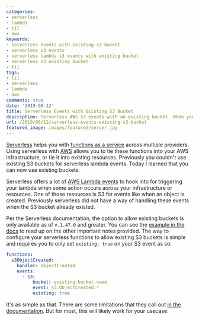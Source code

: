 ```yaml
---
categories:
- serverless
- lambda
- til
- aws
keywords:
- serverless events with existing s3 bucket
- serverless s3 events
- serverless lambda s3 events with existing bucket
- serverless s3 existing bucket
- til
tags:
- til
- serverless
- lambda
- aws
comments: true
date: '2019-08-12'
title: Serverless Events with Existing S3 Bucket
description: Serverless AWS S3 events with an existing bucket. When you have a bucket already and can't delete the contents you still have an option with serverless to re-use that bucket.
url: /2019/08/12/serverless-events-existing-s3-bucket
featured_image: images/featured/server.jpg
---
```

[Serverless](https://serverless.com) helps you with [functions as a service](https://en.wikipedia.org/wiki/Function_as_a_service) across multiple providers.
Using serverless with [AWS](https://aws.amazon.com) allows you to tie these functions
into your AWS infrastructure, or tie it into existing resources. Previously you
couldn't use existing S3 buckets for serverless lambda events. Today I learned that
you can now use existing buckets.
<!--more-->

Serverless offers a lot of [AWS Lambda events][aws-sls-events] to hook into for
triggering your lambda when some action occurs across your infrastructure or resources.
One of those resources is S3 for events like when an object is created. Previously serverless did not have a way of handling these events when the S3
bucket already existed.

Per the Serverless documentation, the option to allow existing buckets is only
available as of `v.1.47.0` and greater. You can see the [example in the docs][sls-existing-buckets] to read up on the other important notes provided. The
way to configure your serverless functions to allow existing S3 buckets is simple
and requires you to only set `existing: true` on your S3 event as so:

```yaml
functions:
  s3ObjectCreated:
    handler: objectCreated
    events:
      - s3:
          bucket: existing-bucket-name
          event: s3:ObjectCreated:*
          existing: true
```

It's as simple as that. There are some limitations that they call out [in the documentation][sls-existing-buckets]. But for most, this will likely work for your usecase.

[aws-sls-events]: https://serverless.com/framework/docs/providers/aws/events/
[serverless]: https://serverless.com
[sls-existing-buckets]: https://serverless.com/framework/docs/providers/aws/events/s3#using-existing-buckets
